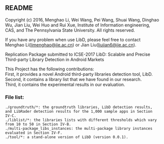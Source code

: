 README
------
Copyright (c) 2016, Menghao Li, Wei Wang, Pei Wang, Shuai Wang, Dinghao Wu, Jian Liu, Wei Huo and Rui Xue, Institute of Information engineering, CAS, and The Pennsylvania State University. All rights reserved.

If you have any problem when use LibD, please feel free to contact Menghao Li(limenghao@iie.ac.cn) or Jian Liu(liujian6@iie.ac.cn). 

Replication Package submitted to ICSE-2017
LibD: Scalable and Precise Third-party Library Detection in Android Markets


This Project has the following contributions:  
First, it provides a novel Android third-party libraries detection tool, LibD.  
Second, it contains a library list that we have found in our research.  
Third, it contains the experimental results in our evaluation.   

### File list:  
	./groundtruth/*: the groundtruth libraries, LibD detection results, and LibRader detection results for the 1,000 sample apps in Section IV-C.  
	./liblist/*: the libraries lists with different thresholds which vary from 10 to 50 in Section IV-B.   
	./multi-package_libs_instances: the multi-package library instances evaluated in Section IV-F.  
	./tool/*: a stand-alone version of LibD (version 0.0.1).  